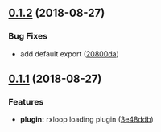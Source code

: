 <a name="0.1.2"></a>
## [0.1.2](https://github.com/TalkingData/rxloop-loading/compare/v0.1.1...v0.1.2) (2018-08-27)


### Bug Fixes

* add default export ([20800da](https://github.com/TalkingData/rxloop-loading/commit/20800da))



<a name="0.1.1"></a>
## [0.1.1](https://github.com/TalkingData/rxloop-loading/compare/v0.1.0...v0.1.1) (2018-08-27)

### Features

* **plugin:** rxloop loading plugin ([3e48ddb](https://github.com/TalkingData/rxloop-loading/commit/3e48ddb))
